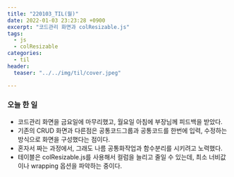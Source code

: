 ```yaml
---
title: "220103_TIL(월)"
date: 2022-01-03 23:23:28 +0900
excerpt: "코드관리 화면과 colResizable.js"
tags:
  - js
  - colResizable
categories:
  - til
header:
  teaser: "../../img/til/cover.jpeg"

---
```


### 오늘 한 일

- 코드관리 화면을 금요일에 마무리했고, 월요일 아침에 부장님께 피드백을 받았다.
- 기존의 CRUD 화면과 다른점은 공통코드그룹과 공통코드를 한번에 입력, 수정하는 방식으로 화면을 구성했다는 점이다.
- 혼자서 짜는 과정에서, 그래도 나름 공통화작업과 함수분리를 시키려고 노력했다.
- 테이블은 colResizable.js를 사용해서 컬럼을 늘리고 줄일 수 있는데, 최소 너비값이나 wrapping 옵션을 파악하는 중이다.